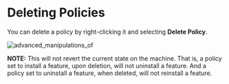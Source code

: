# Deleting Policies

You can delete a policy by right-clicking it and selecting **Delete Policy**.

![advanced_manipulations_of](/img/product_docs/endpointpolicymanager/endpointpolicymanager/feature/advanced/advanced_manipulations_of.webp)

**NOTE:** This will not revert the current state on the machine. That is, a policy set to install a
feature, upon deletion, will not uninstall a feature. And a policy set to uninstall a feature, when
deleted, will not reinstall a feature.

